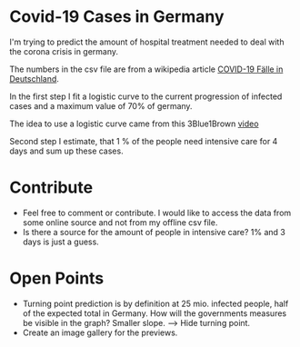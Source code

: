 
Covid-19 Cases in Germany
=========================

I'm trying to predict the amount of hospital treatment needed to deal with the corona crisis in
germany.

The numbers in the csv file are from a wikipedia article [COVID-19 Fälle in
Deutschland](https://de.wikipedia.org/wiki/COVID-19-Fälle_in_Deutschland).

In the first step I fit a logistic curve to the current progression of infected cases and a
maximum value of 70% of germany.

The idea to use a logistic curve came from this 3Blue1Brown [video](https://www.youtube.com/watch?v=Kas0tIxDvrg&t=473s)

Second step I estimate, that 1 % of the people need intensive care for 4 days and sum up
these cases.

Contribute
==========

* Feel free to comment or contribute. I would like to access the data from some online source and
  not from my offline csv file.
* Is there a source for the amount of people in intensive care? 1% and 3 days is just a guess.

Open Points
===========

* Turning point prediction is by definition at 25 mio. infected people, half of the expected
  total in Germany. How will the governments measures be visible in the graph? Smaller slope.
  --> Hide turning point.
* Create an image gallery for the previews.
